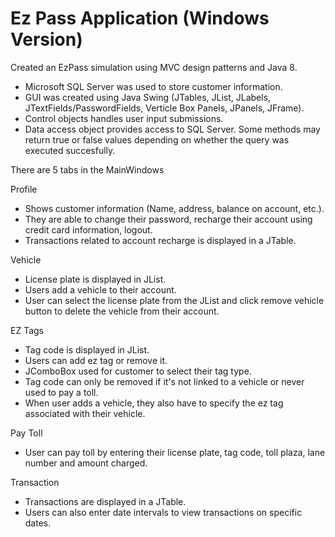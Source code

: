 # Ez Pass Application (Windows Version)

Created an EzPass simulation using MVC design patterns and Java 8.

- Microsoft SQL Server was used to store customer information.
- GUI was created using Java Swing (JTables, JList, JLabels, JTextFields/PasswordFields, Verticle Box Panels, JPanels, JFrame).
- Control objects handles user input submissions.
- Data access object provides access to SQL Server. Some methods may return true or false values depending on whether the query was executed succesfully.

There are 5 tabs in the MainWindows

Profile
- Shows customer information (Name, address, balance on account, etc.).
- They are able to change their password, recharge their account using credit card information, logout.
- Transactions related to account recharge is displayed in a JTable.

Vehicle
- License plate is displayed in JList.
- Users add a vehicle to their account.
- User can select the license plate from the JList and click remove vehicle button to delete the vehicle from their account.

EZ Tags
- Tag code is displayed in JList.
- Users can add ez tag or remove it.
- JComboBox used for customer to select their tag type.
- Tag code can only be removed if it's not linked to a vehicle or never used to pay a toll.
- When user adds a vehicle, they also have to specify the ez tag associated with their vehicle.

Pay Toll
- User can pay toll by entering their license plate, tag code, toll plaza, lane number and amount charged.

Transaction
- Transactions are displayed in a JTable.
- Users can also enter date intervals to view transactions on specific dates.

